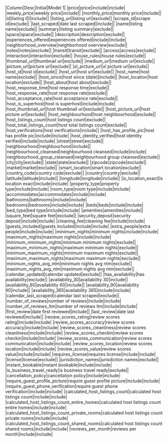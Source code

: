 |Column|Desc|Initial|Model 1|
|price|price|include|include|
|weekly_price|weekly price|include||
|monthly_price|monthly price|include||
|id|listing ID|include||
|listing_url|listing url|exclude||
|scrape_id|scrape id|exclude||
|last_scraped|date last scraped|include||
|name|listing name|exclude||
|summary|listing summary|exclude||
|space|space|exclude||
|description|description|exclude||
|experiences_offered|experiences offered|include|include|
|neighborhood_overview|neighborhood overview|exclude||
|notes|notes|exclude||
|transit|transit|exclude||
|access|access|exclude||
|interaction|interaction|exclude||
|house_rules|house rules|exclude||
|thumbnail_url|thumbnail url|exclude||
|medium_url|medium url|exclude||
|picture_url|picture url|exclude||
|xl_picture_url|xl picture url|exclude||
|host_id|host id|exclude||
|host_url|host url|exclude||
|host_name|host name|exclude||
|host_since|host since (date)|include||
|host_location|host location|exclude||
|host_about|host about|exclude||
|host_response_time|host response time|exclude||
|host_response_rate|host response rate|exclude||
|host_acceptance_rate|host acceptance rate|exclude||
|host_is_superhost|host is superhost|include|include|
|host_thumbnail_url|host thumbnail url|exclude||
|host_picture_url|host picture url|exclude||
|host_neighbourhood|host neighbourhood|exclude||
|host_listings_count|host listings count|exclude||
|host_total_listings_count|host total listings count|exclude||
|host_verifications|host verifications|include||
|host_has_profile_pic|host has profile pic|include|include|
|host_identity_verified|host identity verified|include|include|
|street|street|exclude||
|neighbourhood|neighbourhood|include||
|neighbourhood_cleansed|neighbourhood cleansed|include|include|
|neighbourhood_group_cleansed|neighbourhood group cleansed|exclude||
|city|city|exclude||
|state|state|exclude||
|zipcode|zipcode|exclude||
|market|market|exclude||
|smart_location|smart location|exclude||
|country_code|country code|exclude||
|country|country|exclude||
|latitude|latitude|include||
|longitude|longitude|include||
|is_location_exact|is location exact|include|include|
|property_type|property type|include|include|
|room_type|room type|include|include|
|accommodates|accommodates|include|include|
|bathrooms|bathrooms|include|include|
|bedrooms|bedrooms|include|include|
|beds|beds|include|include|
|bed_type|bed type|include|include|
|amenities|amenities|include||
|square_feet|square feet|exclude||
|security_deposit|security deposit|include|include|
|cleaning_fee|cleaning fee|include|include|
|guests_included|guests included|include|include|
|extra_people|extra people|include|include|
|minimum_nights|minimum nights|include|include|
|maximum_nights|maximum nights|include|include|
|minimum_minimum_nights|minimum minimum nights|exclude||
|maximum_minimum_nights|maximum minimum nights|exclude||
|minimum_maximum_nights|minimum maximum nights|exclude||
|maximum_maximum_nights|maximum maximum nights|exclude||
|minimum_nights_avg_ntm|minimum nights avg ntm|exclude||
|maximum_nights_avg_ntm|maximum nights avg ntm|exclude||
|calendar_updated|calendar updated|exclude||
|has_availability|has availability|exclude||
|availability_30|availability 30|include||
|availability_60|availability 60|include||
|availability_90|availability 90|include||
|availability_365|availability 365|include|include|
|calendar_last_scraped|calendar last scraped|exclude||
|number_of_reviews|number of reviews|include|include|
|number_of_reviews_ltm|number of reviews ltm|include|include|
|first_review|date first reviewed|include||
|last_review|date last reviewed|include||
|review_scores_rating|review scores rating|include|include|
|review_scores_accuracy|review scores accuracy|include|include|
|review_scores_cleanliness|review scores cleanliness|include|include|
|review_scores_checkin|review scores checkin|include|include|
|review_scores_communication|review scores communication|include|include|
|review_scores_location|review scores location|include|include|
|review_scores_value|review scores value|include|include|
|requires_license|requires license|include|include|
|license|license|exclude||
|jurisdiction_names|jurisdiction names|exclude||
|instant_bookable|instant bookable|include|include|
|is_business_travel_ready|is business travel ready|exclude||
|cancellation_policy|cancellation policy|include|include|
|require_guest_profile_picture|require guest profile picture|include|include|
|require_guest_phone_verification|require guest phone verification|include|include|
|calculated_host_listings_count|calculated host listings count|include|include|
|calculated_host_listings_count_entire_homes|calculated host listings count entire homes|include|include|
|calculated_host_listings_count_private_rooms|calculated host listings count private rooms|include|include|
|calculated_host_listings_count_shared_rooms|calculated host listings count shared rooms|include|include|
|reviews_per_month|reviews per month|include|include|